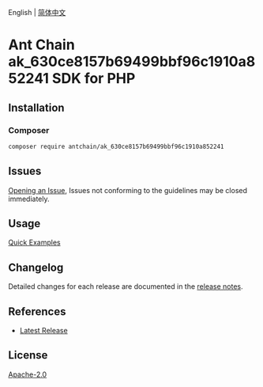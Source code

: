 English | [简体中文](README-CN.md)

# Ant Chain ak_630ce8157b69499bbf96c1910a852241 SDK for PHP

## Installation

### Composer

```bash
composer require antchain/ak_630ce8157b69499bbf96c1910a852241
```

## Issues

[Opening an Issue](https://github.com/alipay/antchain-openapi-prod-sdk/issues/new), Issues not conforming to the guidelines may be closed immediately.

## Usage

[Quick Examples](https://github.com/alipay/antchain-openapi-prod-sdk/blob/master/docs/0-Examples-EN.md#quick-examples)

## Changelog

Detailed changes for each release are documented in the [release notes](./ChangeLog.txt).

## References

* [Latest Release](https://github.com/antchain-openapi-sdk-php)

## License

[Apache-2.0](http://www.apache.org/licenses/LICENSE-2.0)
